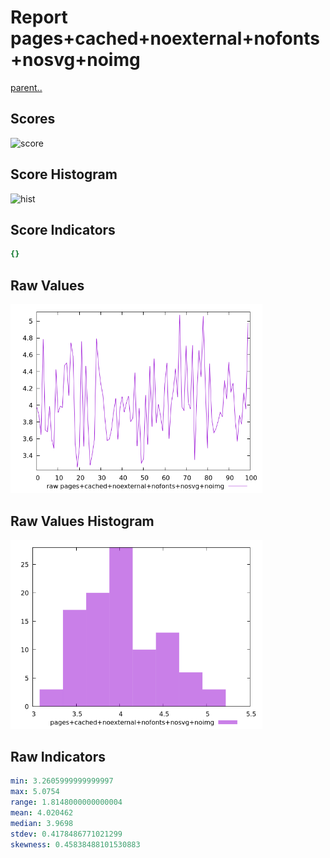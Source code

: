 # Report pages+cached+noexternal+nofonts+nosvg+noimg

[parent..](./..)  


## Scores

![score](./score.png)  

## Score Histogram

![hist](./hist.png)  

## Score Indicators

```yaml
{}

```

## Raw Values

![raw](./raw.png)  

## Raw Values Histogram

![raw hist](./raw_hist.png)  

## Raw Indicators

```yaml
min: 3.2605999999999997
max: 5.0754
range: 1.8148000000000004
mean: 4.020462
median: 3.9698
stdev: 0.4178486771021299
skewness: 0.45838488101530883

```

<style>
  img {
    max-width: 80%;
  }
</style>
      
